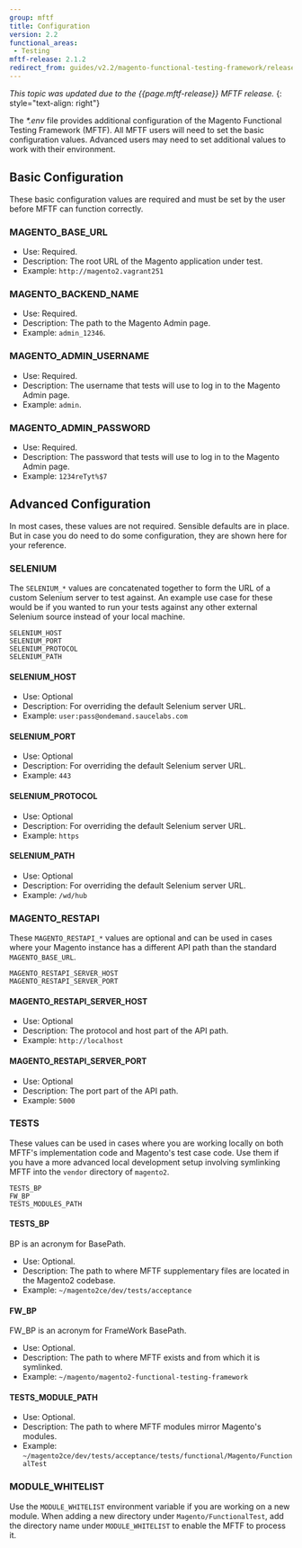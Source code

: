 ```yaml
---
group: mftf
title: Configuration
version: 2.2
functional_areas:
 - Testing
mftf-release: 2.1.2
redirect_from: guides/v2.2/magento-functional-testing-framework/release-2/configuration.html
---
```


_This topic was updated due to the {{page.mftf-release}} MFTF release._
{: style="text-align: right"}

The _*.env_ file provides additional configuration of the Magento Functional Testing Framework (MFTF).
All MFTF users will need to set the basic configuration values.
Advanced users may need to set additional values to work with their environment.

## Basic Configuration

These basic configuration values are required and must be set by the user before MFTF can function correctly.

### MAGENTO_BASE_URL

* Use: Required.
* Description: The root URL of the Magento application under test.
* Example: `http://magento2.vagrant251`

### MAGENTO_BACKEND_NAME

* Use: Required.
* Description: The path to the Magento Admin page.
* Example: `admin_12346`.

### MAGENTO_ADMIN_USERNAME

* Use: Required.
* Description: The username that tests will use to log in to the Magento Admin page.
* Example: `admin`.

### MAGENTO_ADMIN_PASSWORD

* Use: Required.
* Description: The password that tests will use to log in to the Magento Admin page.
* Example: `1234reTyt%$7`

## Advanced Configuration

In most cases, these values are not required.
Sensible defaults are in place.
But in case you do need to do some configuration, they are shown here for your reference.

### SELENIUM

The `SELENIUM_*` values are concatenated together to form the URL of a custom Selenium server to test against.
An example use case for these would be if you wanted to run your tests against any other external Selenium source instead of your local machine.

```config
SELENIUM_HOST
SELENIUM_PORT
SELENIUM_PROTOCOL
SELENIUM_PATH
```

#### SELENIUM_HOST

* Use: Optional
* Description: For overriding the default Selenium server URL.
* Example: `user:pass@ondemand.saucelabs.com`

#### SELENIUM_PORT

* Use: Optional
* Description: For overriding the default Selenium server URL.
* Example: `443`

#### SELENIUM_PROTOCOL

* Use: Optional
* Description: For overriding the default Selenium server URL.
* Example: `https`

#### SELENIUM_PATH

* Use: Optional
* Description: For overriding the default Selenium server URL.
* Example: `/wd/hub`

### MAGENTO_RESTAPI

These `MAGENTO_RESTAPI_*` values are optional and can be used in cases where your Magento instance has a different API path than the standard `MAGENTO_BASE_URL`.

```config
MAGENTO_RESTAPI_SERVER_HOST
MAGENTO_RESTAPI_SERVER_PORT
```

#### MAGENTO_RESTAPI_SERVER_HOST

* Use: Optional
* Description: The protocol and host part of the API path.
* Example: `http://localhost`

#### MAGENTO_RESTAPI_SERVER_PORT

* Use: Optional
* Description: The port part of the API path.
* Example: `5000`

### TESTS

These values can be used in cases where you are working locally on both MFTF's implementation code and Magento's test case code.
Use them if you have a more advanced local development setup involving symlinking MFTF into the `vendor` directory of `magento2`.

```config
TESTS_BP
FW_BP
TESTS_MODULES_PATH
```

#### TESTS_BP

BP is an acronym for BasePath.

* Use: Optional.
* Description: The path to where MFTF supplementary files are located in the Magento2 codebase.
* Example: `~/magento2ce/dev/tests/acceptance`

#### FW_BP

FW_BP is an acronym for FrameWork BasePath.

* Use: Optional.
* Description: The path to where MFTF exists and from which it is symlinked.
* Example: `~/magento/magento2-functional-testing-framework`

#### TESTS_MODULE_PATH

* Use: Optional.
* Description: The path to where MFTF modules mirror Magento's modules.
* Example: `~/magento2ce/dev/tests/acceptance/tests/functional/Magento/FunctionalTest`

### MODULE_WHITELIST

Use the `MODULE_WHITELIST` environment variable if you are working on a new module.
When adding a new directory under `Magento/FunctionalTest`, add the directory name under `MODULE_WHITELIST` to enable the MFTF to process it.
